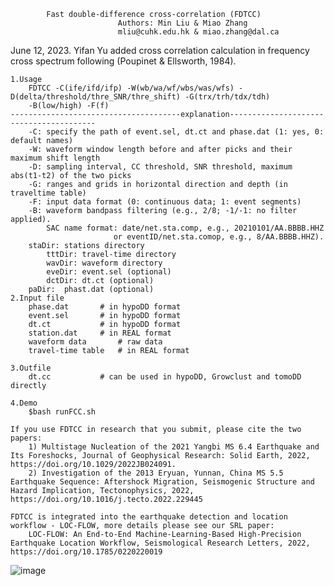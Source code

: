 			Fast double-difference cross-correlation (FDTCC)
							Authors: Min Liu & Miao Zhang
							mliu@cuhk.edu.hk & miao.zhang@dal.ca
                            
June 12, 2023. Yifan Yu added cross correlation calculation in frequency cross spectrum following (Poupinet & Ellsworth, 1984).

	1.Usage
		FDTCC -C(ife/ifd/ifp) -W(wb/wa/wf/wbs/was/wfs) -D(delta/threshold/thre_SNR/thre_shift) -G(trx/trh/tdx/tdh) 
		-B(low/high) -F(f)
   	--------------------------------------explanation----------------------------------------
		-C: specify the path of event.sel, dt.ct and phase.dat (1: yes, 0: default names)
		-W: waveform window length before and after picks and their maximum shift length
		-D: sampling interval, CC threshold, SNR threshold, maximum abs(t1-t2) of the two picks
		-G: ranges and grids in horizontal direction and depth (in traveltime table)
		-F: input data format (0: continuous data; 1: event segments)
		-B: waveform bandpass filtering (e.g., 2/8; -1/-1: no filter applied).
      	   	SAC name format: date/net.sta.comp, e.g., 20210101/AA.BBBB.HHZ
                           or eventID/net.sta.comop, e.g., 8/AA.BBBB.HHZ).
		staDir: stations directory
       		tttDir: travel-time directory
       		wavDir: waveform directory
       		eveDir: event.sel (optional)
       		dctDir: dt.ct (optional)       
		paDir:	phast.dat (optional)
	2.Input file
		phase.dat		# in hypoDD format
		event.sel 		# in hypoDD format
		dt.ct     		# in hypoDD format
		station.dat		# in REAL format
		waveform data		# raw data
		travel-time table	# in REAL format

	3.Outfile
		dt.cc			# can be used in hypoDD, Growclust and tomoDD directly

	4.Demo
		$bash runFCC.sh
		
	If you use FDTCC in research that you submit, please cite the two papers:
		1) Multistage Nucleation of the 2021 Yangbi MS 6.4 Earthquake and Its Foreshocks, Journal of Geophysical Research: Solid Earth, 2022, https://doi.org/10.1029/2022JB024091.
		2) Investigation of the 2013 Eryuan, Yunnan, China MS 5.5 Earthquake Sequence: Aftershock Migration, Seismogenic Structure and Hazard Implication, Tectonophysics, 2022, https://doi.org/10.1016/j.tecto.2022.229445
	
	FDTCC is integrated into the earthquake detection and location workflow - LOC-FLOW, more details please see our SRL paper:  
		LOC-FLOW: An End-to-End Machine-Learning-Based High-Precision Earthquake Location Workflow, Seismological Research Letters, 2022, https://doi.org/10.1785/0220220019
![image](https://github.com/MinLiu19/FDTCC/blob/main/Workflow.jpg)
